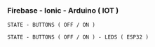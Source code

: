 ### Firebase - Ionic - Arduino ( IOT )
```
STATE - BUTTONS ( OFF / ON )
```
```
STATE - BUTTONS ( OFF / ON ) - LEDS ( ESP32 )
```
